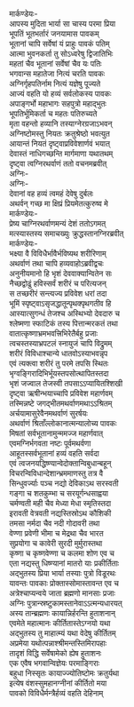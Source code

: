 मार्कण्डेयः-  
आपस्य मुदिता भार्या सा चास्य परमा प्रिया  
भूपतिं भूतभर्तारं जनयामास पावकम्  
भूतानां चापि सर्वेषां यं प्राहुः पावकं पतिम्  
आत्मा भुवनकर्ता तु सोऽध्वरेषु द्विजातिभिः  
महतां चैव भूतानां सर्वेषां चैव यः पतिः  
भगवान्स महातेजा नित्यं चरति पावकः  
अग्निर्गृहपतिर्नाम नित्यं यज्ञेषु पूज्यते  
आज्यं वहति यो हव्यं सर्वलोकस्य पावकः  
अपाङ्गर्भो महाभागः सहपुत्रो महाद्भुतः  
भूपतिर्भूमिकर्ता च महतः पतिरुच्यते  
मृता वहन्तो हव्यानि तस्याग्नेरग्रजाऽभवन्  
अग्निष्टोमस्तु नियतः क्रतुश्रेष्ठो भवत्युत  
आयान्तं नियतं दृष्ट्वाप्रविवेशार्णवं भयात्  
देवास्तं नाधिगच्छन्ति मार्गमाणा यथातथम्  
दृष्ट्वा त्वग्निरथर्वाणं ततो वचनमब्रवीत्  
अग्निः-  
अग्निः-  
देवानां वह हव्यं त्वमहं देवेषु दुर्बलः  
अथर्वन् गच्छ मा क्षिप्रं प्रियमेतत्कुरुष्व मे  
मार्कण्डेयः-  
प्रेष्य चाग्निरथर्वाणमन्यं देशं ततोऽगमत्  
मत्स्यास्तस्य समाचख्युः क्रुद्धस्तानग्निरब्रवीत्  
मार्कण्डेयः-  
भक्ष्या वै विविधैर्भावैर्भविष्यथ शरीरिणाम्  
अथर्वाणं तथा चापि हव्यवाहोऽब्रवीद्वचः  
अनुनीयमानो हि भृशं देववाक्यान्वितेन सः  
नैच्छद्वोढुं हविस्सर्वं शरीरं च परित्यजन्  
स तच्छरीरं सन्त्यज्य प्रविवेश धरां तदा  
भूमिं स्पृष्ट्वाऽसृजद्धातून्पृथक्पृथगतीव हि  
आस्यात्सुगन्धं तेजश्च अस्थिभ्यो देवदारु च  
श्लेष्मणा स्फाटिकं तस्य पित्तान्मरकतं तथा  
वातात्कृष्णाभ्रमभवत्त्रिभिरेतैर्बहु प्रजाः  
त्वचस्तस्याभ्रपटलं स्नायुजं चापि विद्रुमम्  
शरीरं विविधाश्चान्ये धातवोऽस्याभवन्नृप  
एवं त्यक्त्वा शरीरं तु परमे तपसि स्थितः  
भृग्वङ्गिरादिभिर्भूयस्तपसोत्थापितस्तदा  
भृशं जज्वाल तेजस्वी तपसाऽऽप्यायितश्शिखी  
दृष्ट्वा ऋषीन्भयाच्चापि प्रविवेश महार्णवम्  
तस्मिन्नष्टे जगद्भीतमथर्वाणमथाऽऽश्रितम्  
अर्चयामासुरेवैनमथर्वाणं सुरर्षयः  
अथर्वाणं श्रिताँल्लोकानात्मन्यालोच्य पावकः  
मिषतां सर्वभूतानामुन्ममज्ज महार्णवात्  
एवमग्निर्भगवता नष्टः पूर्वमथर्वणा  
आहूतस्सर्वभूतानां हव्यं वहति सर्वदा  
एवं त्वजनयद्धिष्ण्यान्वेदोक्तान्विबुधान्बहून्  
विचरन्विविधान्देशान्भ्रममाणस्तु तत्र वै  
सिन्धुवर्ज्याः पञ्च नद्यो देविकाऽथ सरस्वती  
गङ्गा च शतकुम्भा च सरयूर्गन्धसाह्वया  
चर्मण्वती मही चैव मेध्या मेधा स्मृतिस्तदा  
इरावती वेत्रवती नद्यस्तिस्रोऽथ कौशिकी  
तमसा नर्मदा चैव नदी गोदावरी तथा  
वेण्णा प्रवेणी भीमा च मेद्रथा चैव भारत  
सुप्रयोगा च कावेरी सुरदी मुर्मुरास्तथा  
कृष्णा च कृष्णवेण्णा च कलमा शोण एव च  
एता नद्यस्तु धिष्ण्यानां मातरो याः प्रकीर्तिताः  
अद्भुतस्य प्रिया भार्या तस्याः पुत्रो विडूरथः  
यावन्तः पावकाः प्रोक्तास्सोमास्तावन्त एव च  
अत्रेश्चाप्यन्वये जाता ब्रह्मणो मानसाः प्रजाः  
अग्निः पुत्रान्स्रष्टुकामस्तानेवाऽऽत्मन्यधारयत्  
अस्य तान्ब्रह्मणः कायान्निर्हरन्ति हुताशनान्  
एवमेते महात्मानः कीर्तितास्तेऽग्नयो यथा  
अद्भुतस्य तु माहात्म्यं यथा वेदेषु कीर्तितम्  
अप्रमेया यथोत्पन्नाश्श्रीमन्तस्तिमिरापहाः  
तादृशं विद्धि सर्वेषामेको ह्येष हुताशनः  
एक एवैष भगवान्विज्ञेयः परमाङ्गिराः  
बहुधा निस्सृतः कायाज्ज्योतिष्टोमः क्रतुर्यथा  
इत्येष वंशस्सुमहानग्नीनां कीर्तितो मया  
पावको विविधैर्मन्त्रैर्हव्यं वहति देहिनाम्  
